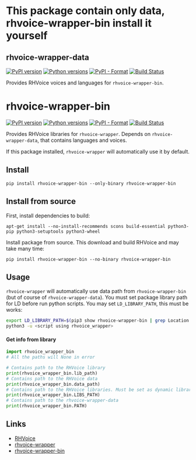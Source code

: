# This package contain only data, rhvoice-wrapper-bin install it yourself

## rhvoice-wrapper-data
[![PyPI version](https://img.shields.io/pypi/v/rhvoice-wrapper-data.svg)](https://pypi.org/project/rhvoice-wrapper-data/) [![Python versions](https://img.shields.io/pypi/pyversions/rhvoice-wrapper-data.svg)](https://pypi.org/project/rhvoice-wrapper-data/) [![PyPI - Format](https://img.shields.io/pypi/format/rhvoice-wrapper-data.svg)](https://pypi.org/project/rhvoice-wrapper-data/) [![Build Status](https://travis-ci.org/Aculeasis/rhvoice-wrapper-data.svg?branch=master)](https://travis-ci.org/Aculeasis/rhvoice-wrapper-data)

Provides RHVoice voices and languages for `rhvoice-wrapper-bin`.

# rhvoice-wrapper-bin
[![PyPI version](https://img.shields.io/pypi/v/rhvoice-wrapper-bin.svg)](https://pypi.org/project/rhvoice-wrapper-bin/) [![Python versions](https://img.shields.io/pypi/pyversions/rhvoice-wrapper-bin.svg)](https://pypi.org/project/rhvoice-wrapper-bin/) [![PyPI - Format](https://img.shields.io/pypi/format/rhvoice-wrapper-bin.svg)](https://pypi.org/project/rhvoice-wrapper-bin/) [![Build Status](https://travis-ci.org/Aculeasis/rhvoice-wrapper-bin.svg?branch=master)](https://travis-ci.org/Aculeasis/rhvoice-wrapper-bin)

Provides RHVoice libraries for `rhvoice-wrapper`. Depends on `rhvoice-wrapper-data`, that contains languages and voices.

If this package installed, `rhvoice-wrapper` will automatically use it by default.

## Install
`pip install rhvoice-wrapper-bin --only-binary rhvoice-wrapper-bin`

## Install from source
First, install dependencies to build:

`apt-get install --no-install-recommends scons build-essential python3-pip python3-setuptools python3-wheel`

Install package from source. This download and build RHVoice and may take many time:

`pip install rhvoice-wrapper-bin --no-binary rhvoice-wrapper-bin`

## Usage
`rhvoice-wrapper` will automatically use data path from `rhvoice-wrapper-bin` (but of course of `rhvoice-wrapper-data`).
You must set package library path for LD before run python scripts. You may set `LD_LIBRARY_PATH`, this must be works:
```bash
export LD_LIBRARY_PATH=$(pip3 show rhvoice-wrapper-bin | grep Location | awk '{print $2}')/rhvoice_wrapper_bin/lib/
python3 -u <script using rhvoice_wrapper>
```
#### Get info from library
```python
import rhvoice_wrapper_bin
# All the paths will None in error

# Contains path to the RHVoice library
print(rhvoice_wrapper_bin.lib_path)
# Contains path to the RHVoice data
print(rhvoice_wrapper_bin.data_path)
# Contains path to the RHVoice libraries. Must be set as dynamic libraries path
print(rhvoice_wrapper_bin.LIBS_PATH)
# Contains path to the rhvoice-wrapper-data
print(rhvoice_wrapper_bin.PATH)
```
## Links

- [RHVoice](https://github.com/Olga-Yakovleva/RHVoice)
- [rhvoice-wrapper](https://github.com/Aculeasis/rhvoice-proxy)
- [rhvoice-wrapper-bin](https://github.com/Aculeasis/rhvoice-wrapper-bin)
